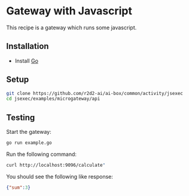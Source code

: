 # Gateway with Javascript
This recipe is a gateway which runs some javascript.

## Installation
* Install [Go](https://golang.org/)

## Setup
```bash
git clone https://github.com/r2d2-ai/ai-box/common/activity/jsexec
cd jsexec/examples/microgateway/api
```

## Testing

Start the gateway:
```bash
go run example.go
```

Run the following command:
```bash
curl http://localhost:9096/calculate"
```

You should see the following like response:
```json
{"sum":3}
```
